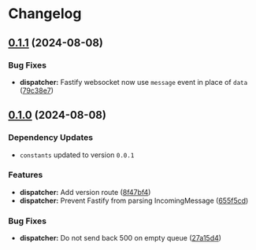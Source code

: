 # Changelog
## [0.1.1](https://github.com/klave-network/platform/compare/dispatcher@0.1.0...dispatcher@0.1.1) (2024-08-08)


### Bug Fixes

* **dispatcher:** Fastify websocket now use `message` event in place of `data` ([79c38e7](https://github.com/klave-network/platform/commit/79c38e7dd33d7f70b7336645069c9f91739a3ad8))

## [0.1.0](https://github.com/klave-network/platform/compare/dispatcher@0.0.1...dispatcher@0.1.0) (2024-08-08)

### Dependency Updates

* `constants` updated to version `0.0.1`

### Features

* **dispatcher:** Add version route ([8f47bf4](https://github.com/klave-network/platform/commit/8f47bf4cd88d741e995fcb80fd603e7001c1559c))
* **dispatcher:** Prevent Fastify from parsing IncomingMessage ([655f5cd](https://github.com/klave-network/platform/commit/655f5cd8fca4178087974a1586a63c09ae3f2633))


### Bug Fixes

* **dispatcher:** Do not send back 500 on empty queue ([27a15d4](https://github.com/klave-network/platform/commit/27a15d43c25ea092546add4bce4414a969b73946))
